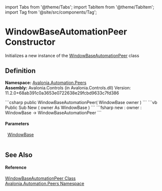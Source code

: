 import Tabs from '@theme/Tabs'; 
import TabItem from '@theme/TabItem'; 
import Tag from '@site/src/components/Tag'; 

# WindowBaseAutomationPeer Constructor


Initializes a new instance of the <a href="T_Avalonia_Automation_Peers_WindowBaseAutomationPeer">WindowBaseAutomationPeer</a> class



## Definition
**Namespace:** <a href="N_Avalonia_Automation_Peers">Avalonia.Automation.Peers</a>  
**Assembly:** Avalonia.Controls (in Avalonia.Controls.dll) Version: 11.2.0+68ab391c0a3653e0722638e29fcbd9633c7fd386

<Tabs groupId="api-code-preview">
<TabItem value="csharp" label="C#">
```csharp
public WindowBaseAutomationPeer(
	WindowBase owner
)
```
</TabItem>
<TabItem value="vb" label="VB">
```vb
Public Sub New ( 
	owner As WindowBase
)
```
</TabItem>
<TabItem value="fsharp" label="F#">
```fsharp
new : 
        owner : WindowBase -> WindowBaseAutomationPeer
```
</TabItem>
</Tabs>



#### Parameters
<dl><dt>  <a href="T_Avalonia_Controls_WindowBase">WindowBase</a></dt><dd> </dd></dl>

## See Also


#### Reference
<a href="T_Avalonia_Automation_Peers_WindowBaseAutomationPeer">WindowBaseAutomationPeer Class</a>  
<a href="N_Avalonia_Automation_Peers">Avalonia.Automation.Peers Namespace</a>  
